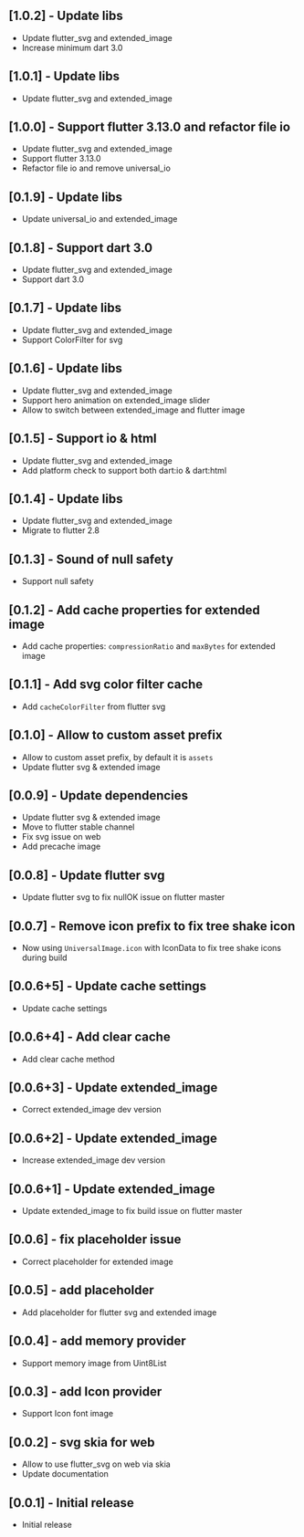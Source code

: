 ## [1.0.2] - Update libs
- Update flutter_svg and extended_image 
- Increase minimum dart 3.0
## [1.0.1] - Update libs
- Update flutter_svg and extended_image 
## [1.0.0] - Support flutter 3.13.0 and refactor file io
*  Update flutter_svg and extended_image
*  Support flutter 3.13.0
*  Refactor file io and remove universal_io
## [0.1.9] - Update libs
*  Update universal_io and extended_image
## [0.1.8] - Support dart 3.0
*  Update flutter_svg and extended_image
*  Support dart 3.0
## [0.1.7] - Update libs
*  Update flutter_svg and extended_image
*  Support ColorFilter for svg
## [0.1.6] - Update libs
*  Update flutter_svg and extended_image
*  Support hero animation on extended_image slider
*  Allow to switch between extended_image and flutter image
## [0.1.5] - Support io & html
*  Update flutter_svg and extended_image
*  Add platform check to support both dart:io & dart:html
## [0.1.4] - Update libs
*  Update flutter_svg and extended_image
*  Migrate to flutter 2.8
## [0.1.3] - Sound of null safety
*  Support null safety
## [0.1.2] - Add cache properties for extended image
*  Add cache properties: `compressionRatio` and `maxBytes` for extended image
## [0.1.1] - Add svg color filter cache
* Add `cacheColorFilter` from flutter svg
## [0.1.0] - Allow to custom asset prefix
* Allow to custom asset prefix, by default it is `assets`
* Update flutter svg & extended image
## [0.0.9] - Update dependencies
* Update flutter svg & extended image
* Move to flutter stable channel
* Fix svg issue on web
* Add precache image
## [0.0.8] - Update flutter svg
* Update flutter svg to fix nullOK issue on flutter master
## [0.0.7] - Remove icon prefix to fix tree shake icon
* Now using `UniversalImage.icon` with IconData to fix tree shake icons during build
## [0.0.6+5] - Update cache settings
* Update cache settings
## [0.0.6+4] - Add clear cache
* Add clear cache method
## [0.0.6+3] - Update extended_image
* Correct extended_image dev version
## [0.0.6+2] - Update extended_image
* Increase extended_image dev version
## [0.0.6+1] - Update extended_image
* Update extended_image to fix build issue on flutter master
## [0.0.6] - fix placeholder issue
* Correct placeholder for extended image
## [0.0.5] - add placeholder
* Add placeholder for flutter svg and extended image
## [0.0.4] - add memory provider
* Support memory image from Uint8List
## [0.0.3] - add Icon provider
* Support Icon font image
## [0.0.2] - svg skia for web
* Allow to use flutter_svg on web via skia
* Update documentation
## [0.0.1] - Initial release
* Initial release
